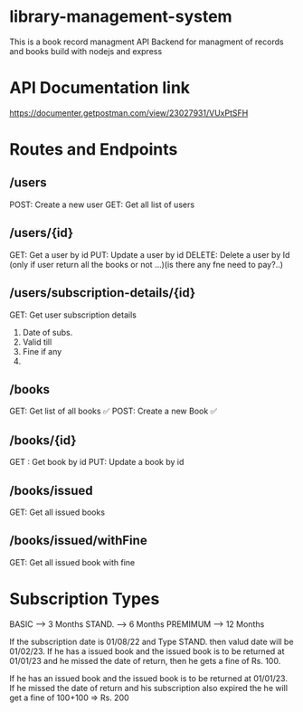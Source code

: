 # library-management-system
This is a book record managment API Backend for managment of records and books build with nodejs and express


# API Documentation link
https://documenter.getpostman.com/view/23027931/VUxPtSFH
# Routes and Endpoints
## /users
POST: Create a new user
GET:  Get all list of users

## /users/{id}
GET: Get a user by id
PUT: Update a user by id
DELETE: Delete a user by Id (only if user return all the books or not ...)(is there any fne need to pay?..)


## /users/subscription-details/{id}
GET: Get user subscription details
1. Date of subs.
2. Valid till
3. Fine if any
4. 

## /books
GET: Get list of all books ✅
POST: Create a new Book ✅

## /books/{id}
GET : Get book by id
PUT: Update a book by id
<!-- DELETE: Delete a book by id. -->

## /books/issued
GET: Get all issued books

## /books/issued/withFine
GET: Get all issued book with fine

# Subscription Types

BASIC --> 3 Months
STAND. --> 6 Months
PREMIMUM --> 12 Months


If the subscription date is 01/08/22 and Type STAND. then valud date will be 01/02/23.
If he has a issued book and the issued book is to be returned at 01/01/23 and he missed the date of return, then he gets a fine of Rs. 100.

If he has an issued book and the issued book is to be returned at 01/01/23. If he missed the date of return and his subscription also expired the he will get a fine of 100+100 => Rs. 200


<!-- // npm i nodemon --save-dev to save it as a dev dependency means only install for devloping not in deploying-->